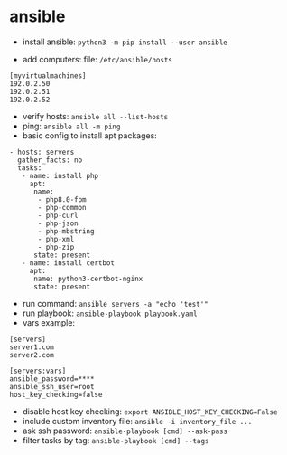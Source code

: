 # ansible

* install ansible: `python3 -m pip install --user ansible`

* add computers:
file: `/etc/ansible/hosts`
```
[myvirtualmachines]
192.0.2.50
192.0.2.51
192.0.2.52
```

* verify hosts: `ansible all --list-hosts`
* ping: `ansible all -m ping`
* basic config to install apt packages:
```
- hosts: servers
  gather_facts: no
  tasks:
   - name: install php
     apt:
      name: 
       - php8.0-fpm 
       - php-common 
       - php-curl 
       - php-json
       - php-mbstring 
       - php-xml 
       - php-zip
      state: present
   - name: install certbot
     apt:
      name: python3-certbot-nginx
      state: present
```
* run command: `ansible servers -a "echo 'test'"`
* run playbook: `ansible-playbook playbook.yaml`
* vars example:
```
[servers]
server1.com
server2.com

[servers:vars]
ansible_password=****
ansible_ssh_user=root
host_key_checking=false
```
* disable host key checking: `export ANSIBLE_HOST_KEY_CHECKING=False`
* include custom inventory file: `ansible -i inventory_file ...`
* ask ssh password: `ansible-playbook [cmd] --ask-pass`
* filter tasks by tag: `ansible-playbook [cmd] --tags`